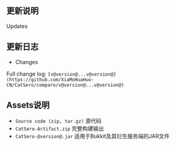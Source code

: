 ## 更新说明

Updates

## 更新日志

- Changes

Full change log: `[v@version@...v@version@](https://github.com/XiaMoHuaHuo-CN/CatSero/compare/v@version@...v@version@)`

## Assets说明

- `Source code (zip, tar.gz)` 源代码
- `CatSero-Artifact.zip` 完整构建输出
- `CatSero-@version@.jar` 适用于Bukkit及其衍生服务端的JAR文件